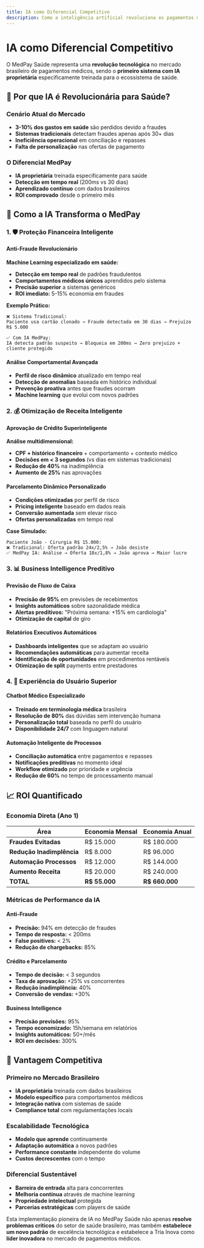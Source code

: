 ```yaml
---
title: IA como Diferencial Competitivo
description: Como a inteligência artificial revoluciona os pagamentos médicos no Brasil
---
```


# IA como Diferencial Competitivo

O MedPay Saúde representa uma **revolução tecnológica** no mercado brasileiro de pagamentos médicos, sendo o **primeiro sistema com IA proprietária** especificamente treinada para o ecossistema de saúde.

## 🧠 Por que IA é Revolucionária para Saúde?

### Cenário Atual do Mercado
- **3-10% dos gastos em saúde** são perdidos devido a fraudes
- **Sistemas tradicionais** detectam fraudes apenas após 30+ dias
- **Ineficiência operacional** em conciliação e repasses
- **Falta de personalização** nas ofertas de pagamento

### O Diferencial MedPay
- **IA proprietária** treinada especificamente para saúde
- **Detecção em tempo real** (200ms vs 30 dias)
- **Aprendizado contínuo** com dados brasileiros
- **ROI comprovado** desde o primeiro mês

## 🎯 Como a IA Transforma o MedPay

### 1. 🛡️ Proteção Financeira Inteligente

#### Anti-Fraude Revolucionário
**Machine Learning especializado em saúde:**
- **Detecção em tempo real** de padrões fraudulentos
- **Comportamentos médicos únicos** aprendidos pelo sistema
- **Precisão superior** a sistemas genéricos
- **ROI imediato:** 5-15% economia em fraudes

**Exemplo Prático:**
```
❌ Sistema Tradicional:
Paciente usa cartão clonado → Fraude detectada em 30 dias → Prejuízo R$ 5.000

✅ Com IA MedPay:
IA detecta padrão suspeito → Bloqueia em 200ms → Zero prejuízo + cliente protegido
```

#### Análise Comportamental Avançada
- **Perfil de risco dinâmico** atualizado em tempo real
- **Detecção de anomalias** baseada em histórico individual
- **Prevenção proativa** antes que fraudes ocorram
- **Machine learning** que evolui com novos padrões

### 2. 💰 Otimização de Receita Inteligente

#### Aprovação de Crédito Superinteligente
**Análise multidimensional:**
- **CPF + histórico financeiro** + comportamento + contexto médico
- **Decisões em < 3 segundos** (vs dias em sistemas tradicionais)
- **Redução de 40%** na inadimplência
- **Aumento de 25%** nas aprovações

#### Parcelamento Dinâmico Personalizado
- **Condições otimizadas** por perfil de risco
- **Pricing inteligente** baseado em dados reais
- **Conversão aumentada** sem elevar risco
- **Ofertas personalizadas** em tempo real

**Case Simulado:**
```
Paciente João - Cirurgia R$ 15.000:
❌ Tradicional: Oferta padrão 24x/2,5% → João desiste
✅ MedPay IA: Análise → Oferta 18x/1,8% → João aprova → Maior lucro
```

### 3. 📊 Business Intelligence Preditivo

#### Previsão de Fluxo de Caixa
- **Precisão de 95%** em previsões de recebimentos
- **Insights automáticos** sobre sazonalidade médica
- **Alertas preditivos:** "Próxima semana: +15% em cardiologia"
- **Otimização de capital** de giro

#### Relatórios Executivos Automáticos
- **Dashboards inteligentes** que se adaptam ao usuário
- **Recomendações automáticas** para aumentar receita
- **Identificação de oportunidades** em procedimentos rentáveis
- **Otimização de split** payments entre prestadores

### 4. 🤖 Experiência do Usuário Superior

#### Chatbot Médico Especializado
- **Treinado em terminologia médica** brasileira
- **Resolução de 80%** das dúvidas sem intervenção humana
- **Personalização total** baseada no perfil do usuário
- **Disponibilidade 24/7** com linguagem natural

#### Automação Inteligente de Processos
- **Conciliação automática** entre pagamentos e repasses
- **Notificações preditivas** no momento ideal
- **Workflow otimizado** por prioridade e urgência
- **Redução de 60%** no tempo de processamento manual

## 📈 ROI Quantificado

### Economia Direta (Ano 1)

| Área | Economia Mensal | Economia Anual |
|------|----------------|----------------|
| **Fraudes Evitadas** | R$ 15.000 | R$ 180.000 |
| **Redução Inadimplência** | R$ 8.000 | R$ 96.000 |
| **Automação Processos** | R$ 12.000 | R$ 144.000 |
| **Aumento Receita** | R$ 20.000 | R$ 240.000 |
| **TOTAL** | **R$ 55.000** | **R$ 660.000** |

### Métricas de Performance da IA

#### Anti-Fraude
- **Precisão:** 94% em detecção de fraudes
- **Tempo de resposta:** < 200ms
- **False positives:** < 2%
- **Redução de chargebacks:** 85%

#### Crédito e Parcelamento
- **Tempo de decisão:** < 3 segundos
- **Taxa de aprovação:** +25% vs concorrentes
- **Redução inadimplência:** 40%
- **Conversão de vendas:** +30%

#### Business Intelligence
- **Precisão previsões:** 95%
- **Tempo economizado:** 15h/semana em relatórios
- **Insights automáticos:** 50+/mês
- **ROI em decisões:** 300%

## 🚀 Vantagem Competitiva

### Primeiro no Mercado Brasileiro
- **IA proprietária** treinada com dados brasileiros
- **Modelo específico** para comportamentos médicos
- **Integração nativa** com sistemas de saúde
- **Compliance total** com regulamentações locais

### Escalabilidade Tecnológica
- **Modelo que aprende** continuamente
- **Adaptação automática** a novos padrões
- **Performance constante** independente do volume
- **Custos decrescentes** com o tempo

### Diferencial Sustentável
- **Barreira de entrada** alta para concorrentes
- **Melhoria contínua** através de machine learning
- **Propriedade intelectual** protegida
- **Parcerias estratégicas** com players de saúde

Esta implementação pioneira de IA no MedPay Saúde não apenas **resolve problemas críticos** do setor de saúde brasileiro, mas também **estabelece um novo padrão** de excelência tecnológica e estabelece a Tria Inova como **líder inovadora** no mercado de pagamentos médicos.